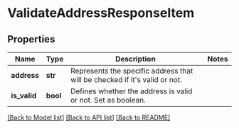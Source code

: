 # ValidateAddressResponseItem


## Properties
Name | Type | Description | Notes
------------ | ------------- | ------------- | -------------
**address** | **str** | Represents the specific address that will be checked if it&#39;s valid or not. | 
**is_valid** | **bool** | Defines whether the address is valid or not. Set as boolean. | 

[[Back to Model list]](../README.md#documentation-for-models) [[Back to API list]](../README.md#documentation-for-api-endpoints) [[Back to README]](../README.md)



